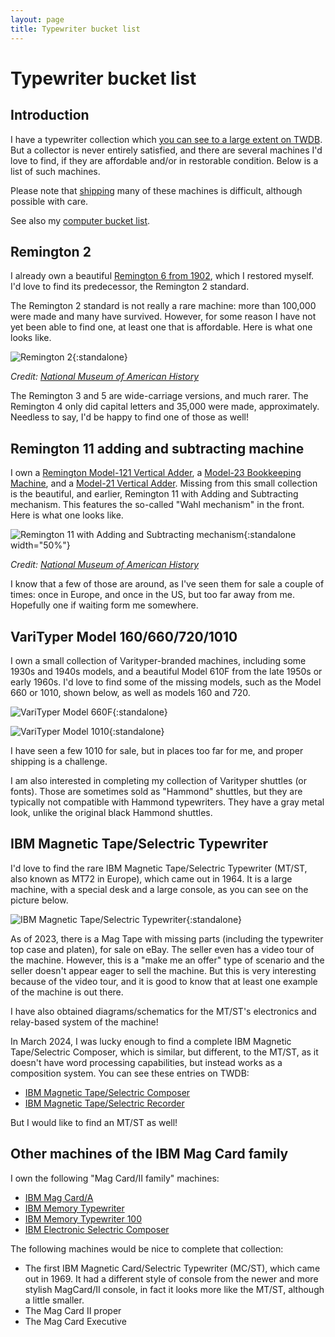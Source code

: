 ```yaml
---
layout: page
title: Typewriter bucket list
---
```


# Typewriter bucket list

## Introduction

I have a typewriter collection which [you can see to a large extent on TWDB](https://typewriterdatabase.com/typewriters.php?hunter_search=3614&collection_search=My+Collection). But a collector is never entirely satisfied, and there are several machines I'd love to find, if they are affordable and/or in restorable condition. Below is a list of such machines.

Please note that [shipping](../../posts/typewriter-shipping-update/) many of these machines is difficult, although possible with care.

See also my [computer bucket list](../computer-bucket-list/).

## Remington 2

I already own a beautiful [Remington 6 from 1902](https://photos.app.goo.gl/5YyJJKtP9Reda8eg2), which I restored myself. I'd love to find its predecessor, the Remington 2 standard.

The Remington 2 standard is not really a rare machine: more than 100,000 were made and many have survived. However, for some reason I have not yet been able to find one, at least one that is affordable. Here is what one looks like.

![Remington 2](/assets/pages/typewriter-bucket-list/remington2.png){:standalone}

*Credit: [National Museum of American History](https://americanhistory.si.edu/collections/search/object/nmah_687313)*

The Remington 3 and 5 are wide-carriage versions, and much rarer. The Remington 4 only did capital letters and 35,000 were made, approximately. Needless to say, I'd be happy to find one of those as well!

## Remington 11 adding and subtracting machine

I own a [Remington Model-121 Vertical Adder](https://typewriterdatabase.com/192x-remington-vertical-adder-model121.12936.typewriter), a [Model-23 Bookkeeping Machine](https://typewriterdatabase.com/192x-remington-bookkeeping-machine-23.12494.typewriter), and a [Model-21 Vertical Adder](https://typewriterdatabase.com/192x-remington-vertical-adder-21.14165.typewriter). Missing from this small collection is the beautiful, and earlier, Remington 11 with Adding and Subtracting mechanism. This features the so-called "Wahl mechanism" in the front. Here is what one looks like.

![Remington 11 with Adding and Subtracting mechanism](/assets/pages/typewriter-bucket-list/remington11wahl.png){:standalone width="50%"}

*Credit: [National Museum of American History](https://americanhistory.si.edu/collections/search/object/nmah_904253?fbclid=IwAR02VU29QBYN5V7w2-Z0fcxLodE5XzPoDFhsFpXcw-2eqcN21Ns-3nRcbDo)*

I know that a few of those are around, as I've seen them for sale a couple of times: once in Europe, and once in the US, but too far away from me. Hopefully one if waiting form me somewhere.

## VariTyper Model 160/660/720/1010

I own a small collection of Varityper-branded machines, including some 1930s and 1940s models, and a beautiful Model 610F from the late 1950s or early 1960s. I'd love to find some of the missing models, such as the Model 660 or 1010, shown below, as well as models 160 and 720.

[//]: # (![The current &#40;2022&#41; Varityper collection]&#40;/assets/posts/varityper-610f/2x/montage.jpg&#41;{:standalone width="50%"})

![VariTyper Model 660F](/assets/pages/typewriter-bucket-list/varityper660.jpg){:standalone}

![VariTyper Model 1010](/assets/pages/typewriter-bucket-list/varityper1010.jpg){:standalone}

I have seen a few 1010 for sale, but in places too far for me, and proper shipping is a challenge.

I am also interested in completing my collection of Varityper shuttles (or fonts). Those are sometimes sold as "Hammond" shuttles, but they are typically not compatible with Hammond typewriters. They have a gray metal look, unlike the original black Hammond shuttles.

## IBM Magnetic Tape/Selectric Typewriter

I'd love to find the rare IBM Magnetic Tape/Selectric Typewriter (MT/ST, also known as MT72 in Europe), which came out in 1964. It is a large machine, with a special desk and a large console, as you can see on the picture below.

![IBM Magnetic Tape/Selectric Typewriter](/assets/pages/typewriter-bucket-list/ibmmtst.jpg){:standalone}

As of 2023, there is a Mag Tape with missing parts (including the typewriter top case and platen), for sale on eBay. The seller even has a video tour of the machine. However, this is a "make me an offer" type of scenario and the seller doesn't appear eager to sell the machine. But this is very interesting because of the video tour, and it is good to know that at least one example of the machine is out there.

I have also obtained diagrams/schematics for the MT/ST's electronics and relay-based system of the machine!

In March 2024, I was lucky enough to find a complete IBM Magnetic Tape/Selectric Composer, which is similar, but different, to the MT/ST, as it doesn't have word processing capabilities, but instead works as a composition system. You can see these entries on TWDB:

- [IBM Magnetic Tape/Selectric Composer](https://typewriterdatabase.com/1969-ibm-magnetic-tape-selectric-composer.22538.typewriter)
- [IBM Magnetic Tape/Selectric Recorder](https://typewriterdatabase.com/1969-ibm-magnetic-tape-selectric-recorder.22539.typewriter)

But I would like to find an MT/ST as well!
 
[//]: # (![IBM Magnetic Tape/Selectric Typewriter]&#40;/assets/pages/typewriter-bucket-list/ibmmtsc.jpg&#41;{:standalone})
[//]: # (*Credit: [Norsk Teknisk Museum]&#40;https://digitaltmuseum.org/011015239416/7-0-ibm-op-fotografier&#41;*)

## Other machines of the IBM Mag Card family

I own the following "Mag Card/II family" machines:

- [IBM Mag Card/A](https://typewriterdatabase.com/1976-ibm-mag-carda.17985.typewriter)
- [IBM Memory Typewriter](https://typewriterdatabase.com/1974-ibm-memory-typewriter.15426.typewriter)
- [IBM Memory Typewriter 100](https://typewriterdatabase.com/1981-ibm-memory-typewriter-100.18932.typewriter)
- [IBM Electronic Selectric Composer](https://typewriterdatabase.com/1978-ibm-electronic-selectric-composer.20011.typewriter)

The following machines would be nice to complete that collection:

- The first IBM Magnetic Card/Selectric Typewriter (MC/ST), which came out in 1969. It had a different style of console from the newer and more stylish MagCard/II console, in fact it looks more like the MT/ST, although a little smaller.
- The Mag Card II proper
- The Mag Card Executive
